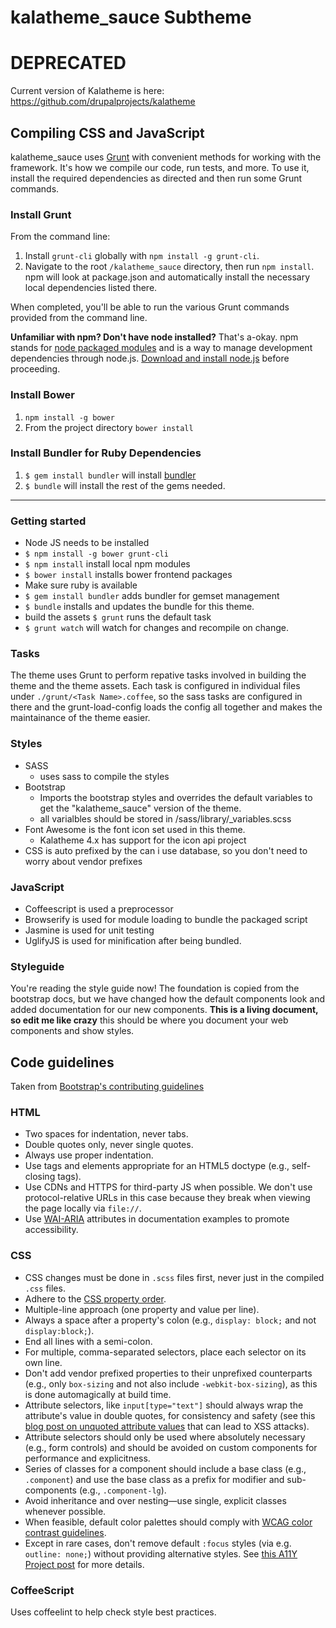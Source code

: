 kalatheme_sauce Subtheme
==================

# DEPRECATED
Current version of Kalatheme is here: https://github.com/drupalprojects/kalatheme

## Compiling CSS and JavaScript

kalatheme_sauce uses [Grunt](http://gruntjs.com/) with convenient methods for working with the framework. It's how we compile our code, run tests, and more. To use it, install the required dependencies as directed and then run some Grunt commands.

### Install Grunt

From the command line:

1. Install `grunt-cli` globally with `npm install -g grunt-cli`.
2. Navigate to the root `/kalatheme_sauce` directory, then run `npm install`. npm will look at package.json and automatically install the necessary local dependencies listed there.

When completed, you'll be able to run the various Grunt commands provided from the command line.

**Unfamiliar with npm? Don't have node installed?** That's a-okay. npm stands for [node packaged modules](http://npmjs.org/) and is a way to manage development dependencies through node.js. [Download and install node.js](http://nodejs.org/download/) before proceeding.

### Install Bower

1. `npm install -g bower`
2. From the project directory `bower install`


### Install Bundler for Ruby Dependencies

1. `$ gem install bundler` will install [bundler](http://bundler.io/)
2. `$ bundle` will install the rest of the gems needed.


---
### Getting started

- Node JS needs to be installed
- `$ npm install -g bower grunt-cli`
- `$ npm install` install local npm modules
- `$ bower install` installs bower frontend packages
- Make sure ruby is available
- `$ gem install bundler` adds bundler for gemset management
- `$ bundle` installs and updates the bundle for this theme.
- build the assets `$ grunt` runs the default task
- `$ grunt watch` will watch for changes and recompile on change.

### Tasks

The theme uses Grunt to perform repative tasks involved in building the theme and the theme assets. Each task is configured in individual files under `./grunt/<Task Name>.coffee`, so the sass tasks are configured in there and the grunt-load-config loads the config all together and makes the maintainance of the theme easier.

### Styles

- SASS
  - uses sass to compile the styles
- Bootstrap
  - Imports the bootstrap styles and overrides the default variables to get the "kalatheme_sauce" version of the theme.
  - all varialbles should be stored in /sass/library/_variables.scss
- Font Awesome is the font icon set used in this theme.
  - Kalatheme 4.x has support for the icon api project
- CSS is auto prefixed by  the can i use database, so you don't need to worry about vendor prefixes

### JavaScript

- Coffeescript is used a preprocessor
- Browserify is used for module loading to bundle the packaged script
- Jasmine is used for unit testing
- UglifyJS is used for minification after being bundled.

### Styleguide

You're reading the style guide now! The foundation is copied from the bootstrap docs, but we have changed how the default components look and added documentation for our new components. __This is a living document, so edit me like crazy__ this should be where you document your web components and show styles.


## Code guidelines

Taken from [Bootstrap's contributing guidelines](https://github.com/twbs/bootstrap/blob/master/CONTRIBUTING.md)

### HTML

- Two spaces for indentation, never tabs.
- Double quotes only, never single quotes.
- Always use proper indentation.
- Use tags and elements appropriate for an HTML5 doctype (e.g., self-closing tags).
- Use CDNs and HTTPS for third-party JS when possible. We don't use protocol-relative URLs in this case because they break when viewing the page locally via `file://`.
- Use [WAI-ARIA](https://developer.mozilla.org/en-US/docs/Web/Accessibility/ARIA) attributes in documentation examples to promote accessibility.

### CSS

- CSS changes must be done in `.scss` files first, never just in the compiled `.css` files.
- Adhere to the [CSS property order](http://markdotto.com/2011/11/29/css-property-order/).
- Multiple-line approach (one property and value per line).
- Always a space after a property's colon (e.g., `display: block;` and not `display:block;`).
- End all lines with a semi-colon.
- For multiple, comma-separated selectors, place each selector on its own line.
- Don't add vendor prefixed properties to their unprefixed counterparts (e.g., only `box-sizing` and not also include `-webkit-box-sizing`), as this is done automagically at build time.
- Attribute selectors, like `input[type="text"]` should always wrap the attribute's value in double quotes, for consistency and safety (see this [blog post on unquoted attribute values](http://mathiasbynens.be/notes/unquoted-attribute-values) that can lead to XSS attacks).
- Attribute selectors should only be used where absolutely necessary (e.g., form controls) and should be avoided on custom components for performance and explicitness.
- Series of classes for a component should include a base class (e.g., `.component`) and use the base class as a prefix for modifier and sub-components (e.g., `.component-lg`).
- Avoid inheritance and over nesting—use single, explicit classes whenever possible.
- When feasible, default color palettes should comply with [WCAG color contrast guidelines](http://www.w3.org/TR/WCAG20/#visual-audio-contrast).
- Except in rare cases, don't remove default `:focus` styles (via e.g. `outline: none;`) without providing alternative styles. See [this A11Y Project post](http://a11yproject.com/posts/never-remove-css-outlines/) for more details.

### CoffeeScript

Uses coffeelint to help check style best practices.
